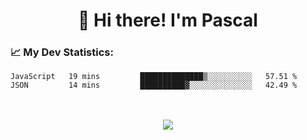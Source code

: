 <h1 align="center">👋 Hi there! I'm Pascal</h1>

<!--<p align="center">
  <a href="">Website (Offline)</a> •
  <a href="https://twitter.com/SoEinFehler">Twitter</a>
</p> -->


<h3>📈 My Dev Statistics: </h3>

<!--START_SECTION:waka-->

```text
JavaScript   19 mins         ██████████████▒░░░░░░░░░░   57.51 %
JSON         14 mins         ██████████▓░░░░░░░░░░░░░░   42.49 %
```

<!--END_SECTION:waka-->

[comment]: <> (<h3>⚡ My GitHub Statistics</h3>)

[comment]: <> (![Anurag's GitHub stats]&#40;https://github-readme-stats.vercel.app/api?username=pascal13ch&count_private=true&show_icons=true&#41;)

<br>
<br>
<div align="center">
    <img src="https://github-readme-streak-stats.herokuapp.com?user=pascal13ch&theme=dark">
</div>
